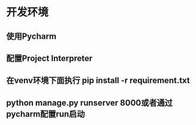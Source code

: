 # 开发环境
## 使用Pycharm
## 配置Project Interpreter
## 在venv环境下面执行 pip install -r requirement.txt
## python manage.py runserver 8000或者通过pycharm配置run启动
